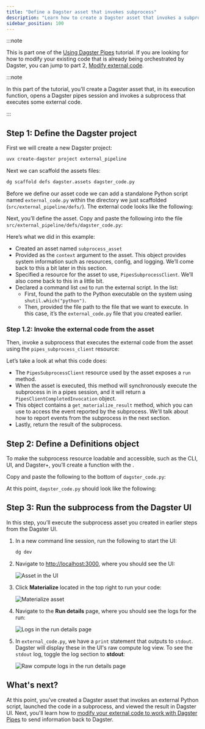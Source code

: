 ```yaml
---
title: "Define a Dagster asset that invokes subprocess"
description: "Learn how to create a Dagster asset that invokes a subprocess that executes external code."
sidebar_position: 100
---
```


:::note

This is part one of the [Using Dagster Pipes](/guides/build/external-pipelines/using-dagster-pipes) tutorial. If you are looking for how to modify your existing code that is already being orchestrated by Dagster, you can jump to part 2, [Modify external code](/guides/build/external-pipelines/using-dagster-pipes/modify-external-code).

:::note

In this part of the tutorial, you'll create a Dagster asset that, in its execution function, opens a Dagster pipes session and invokes a subprocess that executes some external code.

:::

## Step 1: Define the Dagster project

First we will create a new Dagster project:

```bash
uvx create-dagster project external_pipeline
```

Next we can scaffold the assets files:

```bash
dg scaffold defs dagster.assets dagster_code.py
```

Before we define our asset code we can add a standalone Python script named `external_code.py` within the directory we just scaffolded (`src/external_pipeline/defs/`). The external code looks like the following:

<CodeExample
   path="docs_snippets/docs_snippets/guides/dagster/dagster_pipes/subprocess/part_1/external_code.py"
   startAfter="start_external_code"
   endBefore="end_external_code"
   title="src/external_pipeline/defs/external_code.py"
/>

Next, you’ll define the asset. Copy and paste the following into the file `src/external_pipeline/defs/dagster_code.py`:

<CodeExample
   path="docs_snippets/docs_snippets/guides/dagster/dagster_pipes/subprocess/part_1/dagster_code.py"
   startAfter="start_asset_marker"
   endBefore="end_asset_marker"
   title="src/external_pipeline/defs/dagster_code.py"
/>

Here’s what we did in this example:

- Created an asset named `subprocess_asset`
- Provided <PyObject section="execution" module="dagster" object="AssetExecutionContext" /> as the `context` argument to the asset. This object provides system information such as resources, config, and logging. We’ll come back to this a bit later in this section.
- Specified a resource for the asset to use, `PipesSubprocessClient`. We’ll also come back to this in a little bit.
- Declared a command list `cmd` to run the external script. In the list:
  - First, found the path to the Python executable on the system using `shutil.which("python")`.
  - Then, provided the file path to the file that we want to execute. In this case, it’s the `external_code.py` file that you created earlier.

### Step 1.2: Invoke the external code from the asset

Then, invoke a subprocess that executes the external code from the asset using the `pipes_subprocess_client` resource:

<CodeExample path="docs_snippets/docs_snippets/guides/dagster/dagster_pipes/subprocess/part_1/dagster_code.py" startAfter="start_asset_marker" endBefore="end_asset_marker" title="src/external_pipeline/defs/dagster_code.py" />

Let’s take a look at what this code does:

- The `PipesSubprocessClient` resource used by the asset exposes a `run` method.
- When the asset is executed, this method will synchronously execute the subprocess in in a pipes session, and it will return a `PipesClientCompletedInvocation` object.
- This object contains a `get_materialize_result` method, which you can use to access the <PyObject section="assets" module="dagster" object="MaterializeResult" /> event reported by the subprocess. We'll talk about how to report events from the subprocess in the next section.
- Lastly, return the result of the subprocess.

## Step 2: Define a Definitions object

To make the subprocess resource loadable and accessible, such as the CLI, UI, and Dagster+, you’ll create a function with the <PyObject section="definitions" module="dagster" object="Definitions" decorator />.

Copy and paste the following to the bottom of `dagster_code.py`:

<CodeExample path="docs_snippets/docs_snippets/guides/dagster/dagster_pipes/subprocess/part_1/dagster_code.py" startAfter="start_definitions_marker" endBefore="end_definitions_marker" />

At this point, `dagster_code.py` should look like the following:

<CodeExample path="docs_snippets/docs_snippets/guides/dagster/dagster_pipes/subprocess/part_1/dagster_code_finished.py" title="src/external_pipeline/defs/dagster_code.py" />

## Step 3: Run the subprocess from the Dagster UI

In this step, you’ll execute the subprocess asset you created in earlier steps from the Dagster UI.

1. In a new command line session, run the following to start the UI:

   ```bash
   dg dev
   ```

2. Navigate to [http://localhost:3000](http://localhost:3000), where you should see the UI:

    ![Asset in the UI](/images/guides/build/external-pipelines/subprocess/part-1-step-3-2-asset.png)

3. Click **Materialize** located in the top right to run your code:

    ![Materialize asset](/images/guides/build/external-pipelines/subprocess/part-1-step-3-3-materialize.png)

4. Navigate to the **Run details** page, where you should see the logs for the run:

   ![Logs in the run details page](/images/guides/build/external-pipelines/subprocess/part-1-step-3-4-logs.png)

5. In `external_code.py`, we have a `print` statement that outputs to `stdout`. Dagster will display these in the UI's raw compute log view. To see the `stdout` log, toggle the log section to **stdout**:

   ![Raw compute logs in the run details page](/images/guides/build/external-pipelines/subprocess/part-1-step-3-5-stdout.png)

## What's next?

At this point, you've created a Dagster asset that invokes an external Python script, launched the code in a subprocess, and viewed the result in Dagster UI. Next, you'll learn how to [modify your external code to work with Dagster Pipes](/guides/build/external-pipelines/using-dagster-pipes/modify-external-code) to send information back to Dagster.
